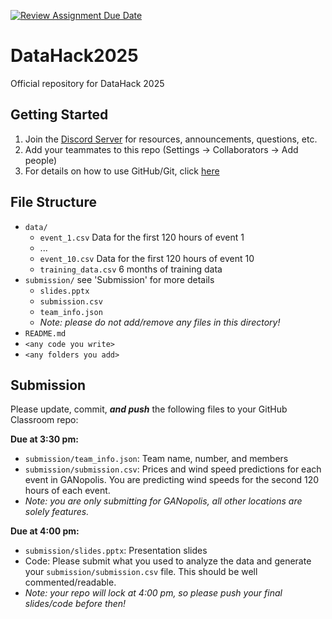 [![Review Assignment Due Date](https://classroom.github.com/assets/deadline-readme-button-22041afd0340ce965d47ae6ef1cefeee28c7c493a6346c4f15d667ab976d596c.svg)](https://classroom.github.com/a/IHTh-rJE)
# DataHack2025

Official repository for DataHack 2025

## Getting Started

1. Join the [Discord Server](https://discord.gg/qKmmB35TM8) for resources, announcements, questions, etc.
2. Add your teammates to this repo (Settings -> Collaborators -> Add people)
3. For details on how to use GitHub/Git, click [here](https://medium.com/@lahari.kethinedi/github-a-step-by-step-guide-from-clone-to-push-ffad25b6313a)

## File Structure

- `data/`
  - `event_1.csv` Data for the first 120 hours of event 1
  - ...
  - `event_10.csv` Data for the first 120 hours of event 10
  - `training_data.csv` 6 months of training data
- `submission/` see 'Submission' for more details
  - `slides.pptx`
  - `submission.csv`
  - `team_info.json`
  - *Note: please do not add/remove any files in this directory!*
- `README.md`
- `<any code you write>`
- `<any folders you add>`

## Submission

Please update, commit, ***and push*** the following files to your GitHub Classroom repo:

**Due at 3:30 pm:**

- `submission/team_info.json`: Team name, number, and members
- `submission/submission.csv`: Prices and wind speed predictions for each event in GANopolis. You are predicting wind speeds for the second 120 hours of each event.
- *Note: you are only submitting for GANopolis, all other locations are solely features.*

**Due at 4:00 pm:**

- `submission/slides.pptx`: Presentation slides
- Code: Please submit what you used to analyze the data and generate your `submission/submission.csv` file. This should be well commented/readable.
- *Note: your repo will lock at 4:00 pm, so please push your final slides/code before then!*
